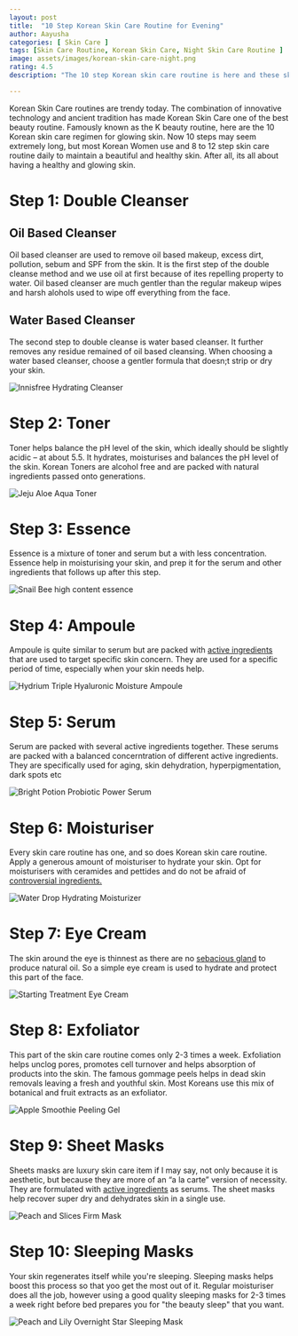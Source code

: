 ```yaml
---
layout: post
title:  "10 Step Korean Skin Care Routine for Evening"
author: Aayusha
categories: [ Skin Care ]
tags: [Skin Care Routine, Korean Skin Care, Night Skin Care Routine ]
image: assets/images/korean-skin-care-night.png
rating: 4.5
description: "The 10 step Korean skin care routine is here and these skin care steps are super easy for glass skin."

---
```


Korean Skin Care routines are trendy today. The combination of innovative technology and ancient tradition has made Korean Skin Care one of the best beauty routine. Famously known as the K beauty routine, here are the 10 Korean skin care regimen for glowing skin. Now 10 steps may seem extremely long, but most Korean Women use and 8 to 12 step skin care routine daily to maintain a beautiful and healthy skin. After all, its all about having a healthy and glowing skin.



# Step 1: Double Cleanser
## Oil Based Cleanser
Oil based cleanser are used to remove oil based makeup, excess dirt, pollution, sebum and SPF from the skin. It is the first step of the double cleanse method and we use oil at first because of ites repelling property to water. Oil based cleanser are much gentler than the regular makeup wipes and harsh alohols used to wipe off everything from the face.

## Water Based Cleanser
The second step to double cleanse is water based cleanser. It further removes any residue remained of oil based cleansing. When choosing a water based cleanser, choose a gentler formula that doesn;t strip or dry your skin.

![Innisfree Hydrating Cleanser](/assets/images/innisfreehydratingcleanser.png "Innisfree Hydrating Cleanser")

# Step 2: Toner
Toner helps balance the pH level of the skin, which ideally should be slightly acidic – at about 5.5. It hydrates, moisturises and balances the pH level of  the skin. Korean Toners are alcohol free and are packed with natural ingredients passed onto generations.

![Jeju Aloe Aqua Toner](/assets/images/aloe-toner.png "Jeju Aloe Aqua Toner ")


# Step 3: Essence
Essence is a mixture of toner and serum but a with less concentration. Essence help in moisturising your skin, and prep it for the serum and other ingredients that follows up after this step.

![Snail Bee high content essence ](/assets/images/Snail-essence.png "Snail Bee high content essence ")


# Step 4: Ampoule
Ampoule is quite similar to serum but are packed with [active ingredients](https://sheenycare.com/active-ingredients-for-skin-care/) that are used to target specific skin concern. They are used for a specific period of time, especially when your skin needs help.

![Hydrium Triple Hyaluronic Moisture Ampoule](/assets/images/ampoule.png "Hydrium Triple Hyaluronic Moisture Ampoule")

# Step 5: Serum
Serum are packed with several active ingredients together. These serums are packed with a balanced concerntration of different active ingredients. They are specifically used for aging, skin dehydration, hyperpigmentation, dark spots etc 

![Bright Potion Probiotic Power Serum](/assets/images/serum.png "Bright Potion Probiotic Power Serum")

# Step 6: Moisturiser
Every skin care routine has one, and so does Korean skin care routine. Apply a generous amount of moisturiser to hydrate your skin. Opt for moisturisers with ceramides and pettides and do not be afraid of [controversial ingredients.](https://sheenycare.com/tags#Controversial-Ingredients)

![Water Drop Hydrating Moisturizer](/assets/images/moisturiser.png "Water Drop Hydrating Moisturizer")

# Step 7: Eye Cream
The skin around the eye is thinnest as there are no <a href="https://www.google.com/search?channel=fs&client=ubuntu&q=sebaceous+glands" rel="nofollow" target="_blank"> sebacious gland</a> to produce natural oil. So a simple eye cream is used to hydrate and protect this part of the face.

![Starting Treatment Eye Cream ](/assets/images/eyecream.png "Starting Treatment Eye Cream ")

# Step 8: Exfoliator
This part of the skin care routine comes only 2-3 times a week. Exfoliation helps unclog pores, promotes cell turnover and helps absorption of products into the skin. The famous gommage peels helps in dead skin removals leaving a fresh and youthful skin. Most Koreans use this  mix of botanical and fruit extracts as an exfoliator.

![Apple Smoothie Peeling Gel](/assets/images/applesmoothiepeelinggel.png "Apple Smoothie Peeling Gel")

# Step 9: Sheet Masks
Sheets masks are luxury skin care item if I may say, not only because it is aesthetic, but because they are more of an “a la carte” version of necessity. They are formulated with [active ingredients](https://sheenycare.com/active-ingredients-for-skin-care/) as serums. The sheet masks help recover super dry and dehydrates skin in a single use.

![Peach and Slices Firm Mask](/assets/images/firmmask.png "Peach and Slices Firm Mask")

# Step 10: Sleeping Masks
Your skin regenerates itself while you're sleeping. Sleeping masks helps boost this process so that yoo get the most out of it. Regular moisturiser does all the job, however using a good quality sleeping masks for 2-3 times a week right before bed prepares you for "the beauty sleep" that you want.

![Peach and Lily Overnight Star Sleeping Mask](/assets/images/peachandlily.png "SPeach and Lily Overnight Star Sleeping Mask")



